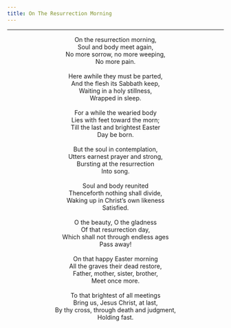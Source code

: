 ```yaml
---
title: On The Resurrection Morning
---
```


---
<center>
On the resurrection morning,<br/>
Soul and body meet again,<br/>
No more sorrow, no more weeping,<br/>
No more pain.<br/>
<br/>
Here awhile they must be parted,<br/>
And the flesh its Sabbath keep,<br/>
Waiting in a holy stillness,<br/>
Wrapped in sleep.<br/>
<br/>
For a while the wearied body<br/>
Lies with feet toward the morn;<br/>
Till the last and brightest Easter<br/>
Day be born.<br/>
<br/>
But the soul in contemplation,<br/>
Utters earnest prayer and strong,<br/>
Bursting at the resurrection<br/>
Into song.<br/>
<br/>
Soul and body reunited<br/>
Thenceforth nothing shall divide,<br/>
Waking up in Christ’s own likeness<br/>
Satisfied.<br/>
<br/>
O the beauty, O the gladness<br/>
Of that resurrection day,<br/>
Which shall not through endless ages<br/>
Pass away!<br/>
<br/>
On that happy Easter morning<br/>
All the graves their dead restore,<br/>
Father, mother, sister, brother,<br/>
Meet once more.<br/>
<br/>
To that brightest of all meetings<br/>
Bring us, Jesus Christ, at last,<br/>
By thy cross, through death and judgment,<br/>
Holding fast.
</center>